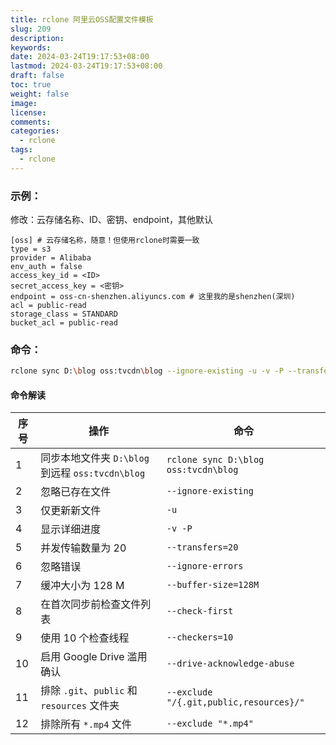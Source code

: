 ```yaml
---
title: rclone 阿里云OSS配置文件模板
slug: 209
description: 
keywords: 
date: 2024-03-24T19:17:53+08:00
lastmod: 2024-03-24T19:17:53+08:00
draft: false
toc: true
weight: false
image: 
license: 
comments: 
categories:
  - rclone
tags:
  - rclone
---
```


### 示例：
修改：云存储名称、ID、密钥、endpoint，其他默认

```
[oss] # 云存储名称，随意！但使用rclone时需要一致
type = s3
provider = Alibaba
env_auth = false
access_key_id = <ID>
secret_access_key = <密钥>
endpoint = oss-cn-shenzhen.aliyuncs.com # 这里我的是shenzhen(深圳)
acl = public-read
storage_class = STANDARD
bucket_acl = public-read
```


### 命令：

```bash
rclone sync D:\blog oss:tvcdn\blog --ignore-existing -u -v -P --transfers=20 --ignore-errors --buffer-size=128M --check-first --checkers=10 --drive-acknowledge-abuse --exclude "/{.git,public,resources}/" --exclude "*.mp4"

```

#### 命令解读
| 序号  | 操作                                     | 命令                                      |
| --- | -------------------------------------- | --------------------------------------- |
| 1   | 同步本地文件夹 `D:\blog` 到远程 `oss:tvcdn\blog` | `rclone sync D:\blog oss:tvcdn\blog`    |
| 2   | 忽略已存在文件                                | `--ignore-existing`                     |
| 3   | 仅更新新文件                                 | `-u`                                    |
| 4   | 显示详细进度                                 | `-v -P `                                |
| 5   | 并发传输数量为 20                             | `--transfers=20`                        |
| 6   | 忽略错误                                   | `--ignore-errors`                       |
| 7   | 缓冲大小为 128 M                            | `--buffer-size=128M`                    |
| 8   | 在首次同步前检查文件列表                           | `--check-first`                         |
| 9   | 使用 10 个检查线程                            | `--checkers=10`                         |
| 10  | 启用 Google Drive 滥用确认                   | `--drive-acknowledge-abuse`             |
| 11  | 排除 `.git`、`public` 和 `resources` 文件夹   | `--exclude "/{.git,public,resources}/"` |
| 12  | 排除所有 `*.mp4` 文件                        | `--exclude "*.mp4"`                     |